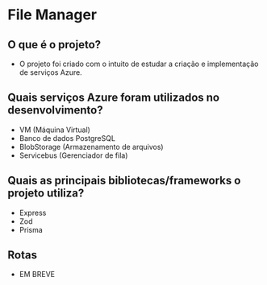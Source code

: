 # File Manager

## O que é o projeto?
- O projeto foi criado com o intuito de estudar a criação e implementação de serviços Azure.

## Quais serviços Azure foram utilizados no desenvolvimento?
- VM (Máquina Virtual)
- Banco de dados PostgreSQL
- BlobStorage (Armazenamento de arquivos)
- Servicebus (Gerenciador de fila)

## Quais as principais bibliotecas/frameworks o projeto utiliza?
- Express
- Zod
- Prisma

## Rotas

- EM BREVE